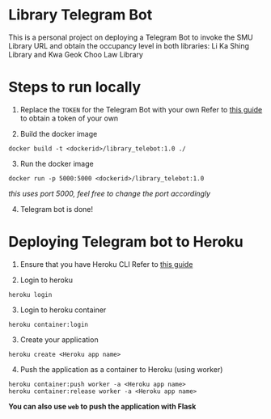 # Library Telegram Bot
This is a personal project on deploying a Telegram Bot to invoke the SMU Library URL and obtain the occupancy level in both libraries: Li Ka Shing Library and Kwa Geok Choo Law Library


# Steps to run locally
1. Replace the `TOKEN` for the Telegram Bot with your own
Refer to <a href="https://telegra.ph/Awesome-Telegram-Bot-11-11">this guide</a> to obtain a token of your own 

2. Build the docker image
```
docker build -t <dockerid>/library_telebot:1.0 ./
```

3. Run the docker image
```
docker run -p 5000:5000 <dockerid>/library_telebot:1.0
```
*this uses port 5000, feel free to change the port accordingly*

4. Telegram bot is done!

# Deploying Telegram bot to Heroku
1. Ensure that you have Heroku CLI
Refer to <a href="https://devcenter.heroku.com/articles/heroku-cli">this guide</a>

2. Login to heroku
```
heroku login
```

3. Login to heroku container
```
heroku container:login
```

3. Create your application
```
heroku create <Heroku app name>
```

4. Push the application as a container to Heroku (using worker)
```
heroku container:push worker -a <Heroku app name>
heroku container:release worker -a <Heroku app name>
```

**You can also use `web` to push the application with Flask**